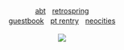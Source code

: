 <p align="center">
  ㅤ<a href="https://pastes.cc/crest">abt</a>ㅤ<a href="https://retrospring.net/lacerate">retrospring</a>ㅤ
  <br><a href="#">guestbook</a>ㅤ<a href="#">pt rentry</a>ㅤ<a href="https://ifhy.neocities.org">neocities</a>
  <br><br><a href="https://www.last.fm/user/IHateMemphis"><img src="https://lastfm-recently-played.vercel.app/api?user=IHateMemphis&width=330&count=5&show_user=header&loved=true&header_style=normal_stats&bg_color=000"></a>
  </div>
</p>

